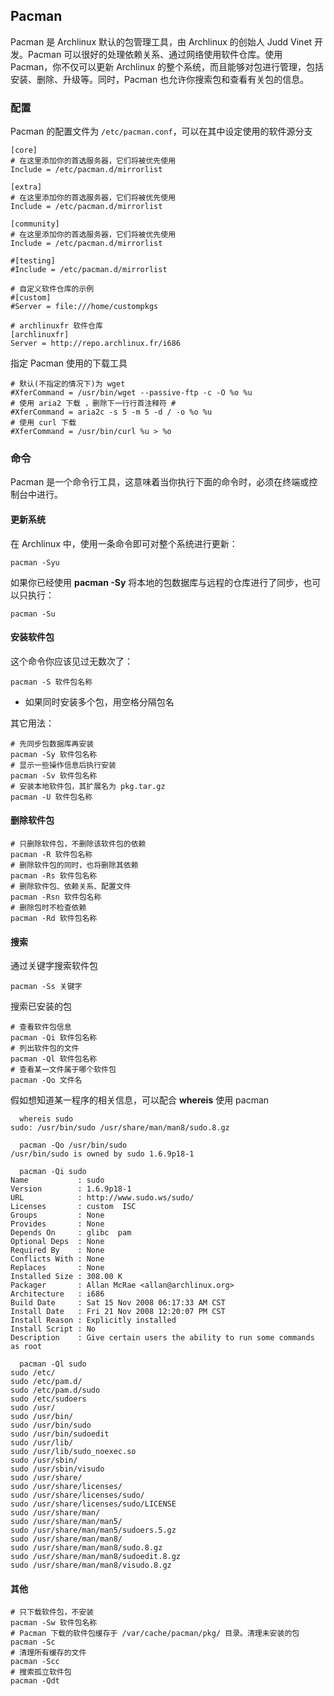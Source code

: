 ## Pacman

Pacman 是 Archlinux 默认的包管理工具，由 Archlinux 的创始人 Judd Vinet
开发。Pacman 可以很好的处理依赖关系、通过网络使用软件仓库。使用
Pacman，你不仅可以更新 Archlinux
的整个系统，而且能够对包进行管理，包括安装、删除、升级等。同时，Pacman
也允许你搜索包和查看有关包的信息。

### 配置

Pacman 的配置文件为 `/etc/pacman.conf`，可以在其中设定使用的软件源分支

```shell
[core]
# 在这里添加你的首选服务器，它们将被优先使用
Include = /etc/pacman.d/mirrorlist

[extra]
# 在这里添加你的首选服务器，它们将被优先使用
Include = /etc/pacman.d/mirrorlist

[community]
# 在这里添加你的首选服务器，它们将被优先使用
Include = /etc/pacman.d/mirrorlist

#[testing]
#Include = /etc/pacman.d/mirrorlist

# 自定义软件仓库的示例
#[custom]
#Server = file:///home/custompkgs

# archlinuxfr 软件仓库    
[archlinuxfr]
Server = http://repo.archlinux.fr/i686    
```

指定 Pacman 使用的下载工具

```shell
# 默认(不指定的情况下)为 wget
#XferCommand = /usr/bin/wget --passive-ftp -c -O %o %u
# 使用 aria2 下载 ，删除下一行行首注释符 #
#XferCommand = aria2c -s 5 -m 5 -d / -o %o %u
# 使用 curl 下载    
#XferCommand = /usr/bin/curl %u > %o    
```

### 命令

Pacman
是一个命令行工具，这意味着当你执行下面的命令时，必须在终端或控制台中进行。

#### 更新系统

在 Archlinux 中，使用一条命令即可对整个系统进行更新：

```shell
pacman -Syu      
```

如果你已经使用 **pacman -Sy**
将本地的包数据库与远程的仓库进行了同步，也可以只执行：

```shell
pacman -Su      
```

#### 安装软件包

这个命令你应该见过无数次了：

```shell
pacman -S 软件包名称      
```

- 如果同时安装多个包，用空格分隔包名

其它用法：

```shell
# 先同步包数据库再安装
pacman -Sy 软件包名称
# 显示一些操作信息后执行安装      
pacman -Sv 软件包名称
# 安装本地软件包，其扩展名为 pkg.tar.gz
pacman -U 软件包名称
```

#### 删除软件包

```shell
# 只删除软件包，不删除该软件包的依赖
pacman -R 软件包名称
# 删除软件包的同时，也将删除其依赖
pacman -Rs 软件包名称
# 删除软件包、依赖关系、配置文件
pacman -Rsn 软件包名称  
# 删除包时不检查依赖
pacman -Rd 软件包名称           
```

#### 搜索

通过关键字搜索软件包

```shell
pacman -Ss 关键字      
```

搜索已安装的包

```shell
# 查看软件包信息
pacman -Qi 软件包名称      
# 列出软件包的文件
pacman -Ql 软件包名称 
# 查看某一文件属于哪个软件包
pacman -Qo 文件名      
```

假如想知道某一程序的相关信息，可以配合 **whereis** 使用 pacman

```shell
  whereis sudo      
sudo: /usr/bin/sudo /usr/share/man/man8/sudo.8.gz

  pacman -Qo /usr/bin/sudo      
/usr/bin/sudo is owned by sudo 1.6.9p18-1

  pacman -Qi sudo      
Name           : sudo
Version        : 1.6.9p18-1
URL            : http://www.sudo.ws/sudo/
Licenses       : custom  ISC
Groups         : None
Provides       : None
Depends On     : glibc  pam
Optional Deps  : None
Required By    : None
Conflicts With : None
Replaces       : None
Installed Size : 308.00 K
Packager       : Allan McRae <allan@archlinux.org>
Architecture   : i686
Build Date     : Sat 15 Nov 2008 06:17:33 AM CST
Install Date   : Fri 21 Nov 2008 12:20:07 PM CST
Install Reason : Explicitly installed
Install Script : No
Description    : Give certain users the ability to run some commands as root

  pacman -Ql sudo      
sudo /etc/
sudo /etc/pam.d/
sudo /etc/pam.d/sudo
sudo /etc/sudoers
sudo /usr/
sudo /usr/bin/
sudo /usr/bin/sudo
sudo /usr/bin/sudoedit
sudo /usr/lib/
sudo /usr/lib/sudo_noexec.so
sudo /usr/sbin/
sudo /usr/sbin/visudo
sudo /usr/share/
sudo /usr/share/licenses/
sudo /usr/share/licenses/sudo/
sudo /usr/share/licenses/sudo/LICENSE
sudo /usr/share/man/
sudo /usr/share/man/man5/
sudo /usr/share/man/man5/sudoers.5.gz
sudo /usr/share/man/man8/
sudo /usr/share/man/man8/sudo.8.gz
sudo /usr/share/man/man8/sudoedit.8.gz
sudo /usr/share/man/man8/visudo.8.gz      
```

#### 其他

```shell
# 只下载软件包，不安装
pacman -Sw 软件包名称
# Pacman 下载的软件包缓存于 /var/cache/pacman/pkg/ 目录。清理未安装的包
pacman -Sc
# 清理所有缓存的文件
pacman -Scc
# 搜索孤立软件包
pacman -Qdt      
```
